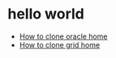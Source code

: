 # hello world

+ [How to clone oracle home](clone-oracle-home.md)
+ [How to clone grid home](clone-oracle-grid-home.md)
